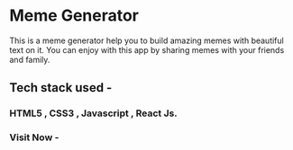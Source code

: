 # Meme Generator
This is a meme generator help you to build amazing memes with beautiful text on it. 
You can enjoy with this app by sharing memes with your friends and family. 

## Tech stack used -
### HTML5 , CSS3 , Javascript , React Js.

### Visit Now - 


